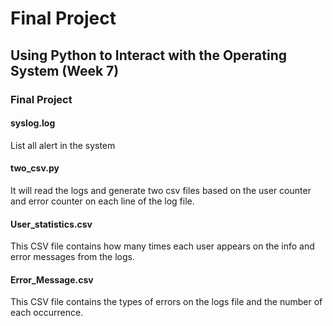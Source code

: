 # Final Project

## Using Python to Interact with the Operating System (Week 7)
### Final Project
#### syslog.log
List all alert in the system
#### two_csv.py
It will read the logs and generate two csv files based on the user counter and error counter on each line of the log file.
#### User_statistics.csv
This CSV file contains how many times each user appears on the info and error messages from the logs.
#### Error_Message.csv
This CSV file contains the types of errors on the logs file and the number of each occurrence.
